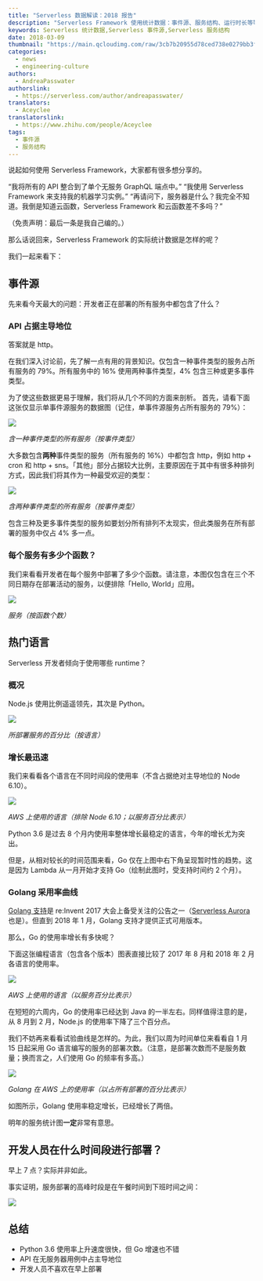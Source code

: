 ```yaml
---
title: "Serverless 数据解读：2018 报告"
description: "Serverless Framework 使用统计数据：事件源、服务结构、运行时长等等。"
keywords: Serverless 统计数据,Serverless 事件源,Serverless 服务结构
date: 2018-03-09
thumbnail: "https://main.qcloudimg.com/raw/3cb7b20955d78ced738e0279bb3f6f41.jpg"
categories:
  - news
  - engineering-culture
authors:
  - AndreaPasswater
authorslink:
  - https://serverless.com/author/andreapasswater/
translators: 
  - Aceyclee
translatorslink: 
  - https://www.zhihu.com/people/Aceyclee
tags:
  - 事件源
  - 服务结构
---
```


说起如何使用 Serverless Framework，大家都有很多想分享的。

“我将所有的 API 整合到了单个无服务 GraphQL 端点中。”
“我使用 Serverless Framework 来支持我的机器学习实例。”
“再请问下，服务器是什么？我完全不知道。我倒是知道云函数，Serverless Framework 和云函数差不多吗？”

（免责声明：最后一条是我自己编的。）

那么话说回来，Serverless Framework 的实际统计数据是怎样的呢？

我们一起来看下：

## 事件源

先来看今天最大的问题：开发者正在部署的所有服务中都包含了什么？

### API 占据主导地位

答案就是 http。

在我们深入讨论前，先了解一点有用的背景知识。仅包含一种事件类型的服务占所有服务的 79%。所有服务中的 16% 使用两种事件类型，4% 包含三种或更多事件类型。

为了使这些数据更易于理解，我们将从几个不同的方面来剖析。
首先，请看下面这张仅显示单事件源服务的数据图（记住，单事件源服务占所有服务的 79%）：

![](https://main.qcloudimg.com/raw/c04b4d37e2bf00b6fe482975c7afd5ff.jpg)

*含一种事件类型的所有服务（按事件类型）*

大多数包含**两种**事件类型的服务（所有服务的 16%）中都包含 http，例如 http + cron 和 http + sns。「其他」部分占据较大比例，主要原因在于其中有很多种排列方式，因此我们将其作为一种最受欢迎的类型：

![](https://main.qcloudimg.com/raw/0d38c16520edf25670502ba4101e17de.jpg)

*含两种事件类型的所有服务（按事件类型）*

包含三种及更多事件类型的服务如要划分所有排列不太现实，但此类服务在所有部署的服务中仅占 4% 多一点。

### 每个服务有多少个函数？

我们来看看开发者在每个服务中部署了多少个函数。请注意，本图仅包含在三个不同日期存在部署活动的服务，以便排除「Hello, World」应用。

![](https://main.qcloudimg.com/raw/756f70e4103dcb64ae866802b364be0a.jpg)

*服务（按函数个数）*

## 热门语言

Serverless 开发者倾向于使用哪些 runtime？

### 概况

Node.js 使用比例遥遥领先，其次是 Python。

![](https://main.qcloudimg.com/raw/80ac8567d4693cf99e10e687eb07bb1a.jpg)

*所部署服务的百分比（按语言）*

### 增长最迅速

我们来看看各个语言在不同时间段的使用率（不含占据绝对主导地位的 Node 6.10）。

![](https://main.qcloudimg.com/raw/50cb0171e66c2dc842eeaeaad77b0e8c.jpg)

*AWS 上使用的语言（排除 Node 6.10；以服务百分比表示）*

Python 3.6 是过去 8 个月内使用率整体增长最稳定的语言，今年的增长尤为突出。

但是，从相对较长的时间范围来看，Go 仅在上图中右下角呈现暂时性的趋势。这是因为 Lambda 从一月开始才支持 Go（绘制此图时，受支持时间约 2 个月）。

### Golang 采用率曲线

[Golang 支持](https://serverless.com/blog/ultimate-list-serverless-announcements-reinvent/#golang-support)是 re:Invent 2017 大会上备受关注的公告之一（[Serverless Aurora](https://serverless.com/blog/serverless-aurora-future-of-data/) 也是）。但直到 2018 年 1 月，Golang 支持才提供正式可用版本。

那么，Go 的使用率增长有多快呢？

下面这张编程语言（包含各个版本）图表直接比较了 2017 年 8 月和 2018 年 2 月各语言的使用率。

![](https://main.qcloudimg.com/raw/655b3cd4fa2f9b80686a5914dc252a1a.jpg)

*AWS 上使用的语言（以服务百分比表示）*

在短短的六周内，Go 的使用率已经达到 Java 的一半左右。同样值得注意的是，从 8 月到 2 月，Node.js 的使用率下降了三个百分点。

我们不妨再来看看试验曲线是怎样的。为此，我们以周为时间单位来看看自 1 月 15 日起采用 Go 语言编写的服务的部署次数。（注意，是部署次数而不是服务数量；换而言之，人们使用 Go 的频率有多高。）

![](https://main.qcloudimg.com/raw/0071513d8731edefa37f8737ecef742c.jpg)

*Golang 在 AWS 上的使用率（以占所有部署的百分比表示）*

如图所示，Golang 使用率稳定增长，已经增长了两倍。

明年的服务统计图**一定**非常有意思。

## 开发人员在什么时间段进行部署？

早上 7 点？实际并非如此。

事实证明，服务部署的高峰时段是在午餐时间到下班时间之间：

![](https://main.qcloudimg.com/raw/55ccea7ef73b1d1ae0a95bd84779ffc0.jpg)

## 总结

- Python 3.6 使用率上升速度很快，但 Go 增速也不错
- API 在无服务器用例中占主导地位
- 开发人员不喜欢在早上部署
